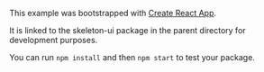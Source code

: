 This example was bootstrapped with [Create React App](https://github.com/facebook/create-react-app).

It is linked to the skeleton-ui package in the parent directory for development purposes.

You can run `npm install` and then `npm start` to test your package.
